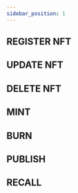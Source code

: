 ```yaml
---
sidebar_position: 1
---
```


## REGISTER NFT

## UPDATE NFT

## DELETE NFT 

## MINT 

## BURN

## PUBLISH 

## RECALL

